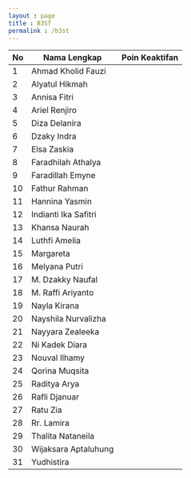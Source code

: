 ```yaml
---
layout : page
title : B3ST
permalink : /b3st
---
```

| No	| Nama Lengkap			| Poin Keaktifan |
| ---  	| ----------- 	  		| -------------- |
| 1 	| Ahmad Kholid Fauzi	  		|  |
| 2	| Alyatul Hikmah  	|  |
| 3 	| Annisa Fitri	  		|  |
| 4	| Ariel Renjiro  	|  |
| 5 	| Diza Delanira	  		|  |
| 6	| Dzaky Indra  	|  |
| 7 	| Elsa Zaskia	  		|  |
| 8	| Faradhilah Athalya  	|  |
| 9 	| Faradillah Emyne	  		|  |
| 10	| Fathur Rahman  	|  |
| 11 	| Hannina Yasmin	  		|  |
| 12	| Indianti Ika Safitri  	|  |
| 13 	| Khansa Naurah	  		|  |
| 14	| Luthfi Amelia  	|  |
| 15 	| Margareta	  		|  |
| 16	| Melyana Putri  	|  |
| 17 	| M. Dzakky Naufal	  		|  |
| 18	| M. Raffi Ariyanto  	|  |
| 19 	| Nayla Kirana	  		|  |
| 20	| Nayshila Nurvalizha  	|  |
| 21 	| Nayyara Zealeeka	  		|  |
| 22	| Ni Kadek Diara  	|  |
| 23 	| Nouval Ilhamy	  		|  |
| 24	| Qorina Muqsita  	|  |
| 25 	| Raditya Arya	  		|  |
| 26	| Rafli Djanuar  	|  |
| 27 	| Ratu Zia	  		|  |
| 28	| Rr. Lamira  	|  |
| 29	| Thalita Nataneila	  		|  |
| 30	| Wijaksara Aptaluhung  	|  |
| 31 	| Yudhistira	  		|  |